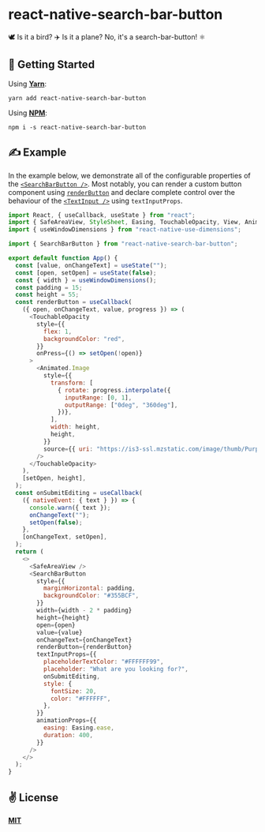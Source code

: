 # react-native-search-bar-button
🕊️ Is it a bird? ✈️ Is it a plane? No, it's a search-bar-button! ⚛️

## 🚀 Getting Started

Using [**Yarn**](https://yarnpkg.com):

```
yarn add react-native-search-bar-button
```

Using [**NPM**](https://npmjs.com):

```
npm i -s react-native-search-bar-button
```

## ✍️ Example

In the example below, we demonstrate all of the configurable properties of the [`<SearchBarButton />`](https://github.com/cawfree/react-native-search-bar-button/blob/main/src/components/SearchBarButton.js). Most notably, you can render a custom button component using [`renderButton`](https://github.com/cawfree/react-native-search-bar-button/blob/d50dccb4907ce3736bdc6932c8cd0d63bf8da8d8/src/components/SearchBarButton.js#L128) and declare complete control over the behaviour of the [`<TextInput />`](https://reactnative.dev/docs/textinput) using `textInputProps`.

```javascript
import React, { useCallback, useState } from "react";
import { SafeAreaView, StyleSheet, Easing, TouchableOpacity, View, Animated } from "react-native";
import { useWindowDimensions } from "react-native-use-dimensions";

import { SearchBarButton } from "react-native-search-bar-button";

export default function App() {
  const [value, onChangeText] = useState("");
  const [open, setOpen] = useState(false);
  const { width } = useWindowDimensions();
  const padding = 15;
  const height = 55;
  const renderButton = useCallback(
    ({ open, onChangeText, value, progress }) => (
      <TouchableOpacity
        style={{
          flex: 1,
          backgroundColor: "red",
        }}
        onPress={() => setOpen(!open)}
      >
        <Animated.Image
          style={{
            transform: [
              { rotate: progress.interpolate({
                inputRange: [0, 1],
                outputRange: ["0deg", "360deg"],
              })},
            ],
            width: height,
            height,
          }}
          source={{ uri: "https://is3-ssl.mzstatic.com/image/thumb/Purple123/v4/97/74/dd/9774ddab-bfac-f412-9992-6715178c5b67/source/256x256bb.jpg" }}
        />
      </TouchableOpacity>
    ),
    [setOpen, height],
  );
  const onSubmitEditing = useCallback(
    ({ nativeEvent: { text } }) => {
      console.warn({ text });
      onChangeText("");
      setOpen(false);
    },
    [onChangeText, setOpen],
  );
  return (
    <>
      <SafeAreaView />
      <SearchBarButton
        style={{
          marginHorizontal: padding,
          backgroundColor: "#355BCF",
        }}
        width={width - 2 * padding}
        height={height}
        open={open}
        value={value}
        onChangeText={onChangeText}
        renderButton={renderButton}
        textInputProps={{
          placeholderTextColor: "#FFFFFF99",
          placeholder: "What are you looking for?",
          onSubmitEditing,
          style: {
            fontSize: 20,
            color: "#FFFFFF",
          },
        }}
        animationProps={{
          easing: Easing.ease,
          duration: 400,
        }}
      />
    </>
  );
}
```

## ✌️ License
[**MIT**](./LICENSE)
